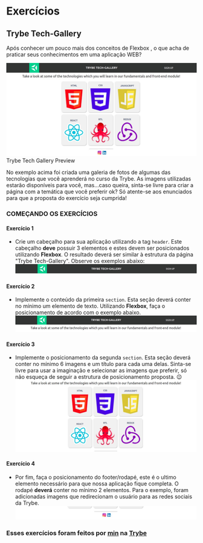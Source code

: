 # Exercícios

## Trybe Tech-Gallery

Após conhecer um pouco mais dos conceitos de Flexbox , o que acha de praticar seus conhecimentos em uma aplicação WEB?

![Trybe Gallery Preview](images/trybe-tech-gallery.jpeg)
Trybe Tech Gallery Preview

No exemplo acima foi criada uma galeria de fotos de algumas das tecnologias que você aprenderá no curso da Trybe. As imagens utilizadas estarão disponíveis para você, mas...caso queira, sinta-se livre para criar a página com a temática que você preferir ok? Só atente-se aos enunciados para que a proposta do exercício seja cumprida!

### COMEÇANDO OS EXERCÍCIOS

#### Exercício 1
- Crie um cabeçalho para sua aplicação utilizando a tag `header`. Este cabeçalho **deve** possuir 3 elementos e estes devem ser posicionados utilizando **Flexbox**. O resultado deverá ser similar à estrutura da página "Trybe Tech-Gallery". Observe os exemplos abaixo:
![Header Exemple](images/trybe-tech-gallery-header.jpeg)

#### Exercício 2
- Implemente o conteúdo da primeira `section`. Esta seção deverá conter no mínimo um elemento de texto. Utilizando **Flexbox**, faça o posicionamento de acordo com o exemplo abaixo.
![Text Sextion Exemple](images/trybe-tech-gallery-text.jpeg)

#### Exercício 3
- Implemente o posicionamento da segunda `section`. Esta seção deverá conter  no mínimo 6 imagens e um título para cada uma delas. Sinta-se livre para usar a imaginação e selecionar as imagens que preferir, só não esqueça de seguir a estrutura de posicionamento proposta. 😉
![Gallery Cards Exemple](images/trybe-tech-gallery-cards.jpeg)

#### Exercício 4
- Por fim, faça o posicionamento do footer/rodapé, este é o ultimo elemento necessário para que nossa aplicação fique completa. O rodapé **deverá** conter no mínimo 2 elementos. Para o exemplo, foram adicionadas imagens que redirecionam o usuário para as redes sociais da Trybe.
![Gallery Footer Exemple](images/trybe-tech-gallery-footer.jpeg)


### Esses exercícios foram feitos por [min](https://www.linkedin.com/in/jonathanrei5/) na [Trybe](https://www.betrybe.com/)
